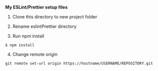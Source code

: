 **My ESLint/Prettier setup files**

1. Clone this directory to new project folder

2. Rename eslintPrettier directory

3. Run npm install

```
$ npm install
```

4. Change remote origin

```
git remote set-url origin https://hostname/USERNAME/REPOSITORY.git
```

